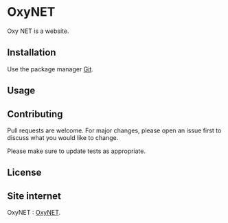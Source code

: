 # OxyNET
Oxy NET is a website.

## Installation
Use the package manager [Git](https://github.com/Doctrix/OxyNET.git).

## Usage

## Contributing
Pull requests are welcome.
For major changes, please open an issue first to discuss what you would like to change.

Please make sure to update tests as appropriate.

## License

## Site internet
OxyNET : [OxyNET](https://serveur.oxygames.fr).

